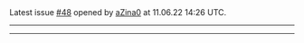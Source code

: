 ## 

Latest issue [#48](https://github.com/nbakotic/GameProject/issues/48) opened by [aZina0](https://github.com/aZina0) at 11.06.22 14:26 UTC.

---



---

